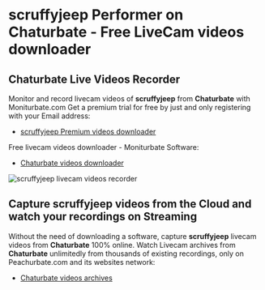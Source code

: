 # scruffyjeep Performer on Chaturbate - Free LiveCam videos downloader

## Chaturbate Live Videos Recorder

Monitor and record livecam videos of **scruffyjeep** from **Chaturbate** with Moniturbate.com
Get a premium trial for free by just and only registering with your Email address:
* [scruffyjeep Premium videos downloader](https://moniturbate.com/request-demo-licence-key.html)

Free livecam videos downloader - Moniturbate Software:
* [Chaturbate videos downloader](https://moniturbate.com/moniturbate-download-software.html)

![scruffyjeep livecam videos recorder](https://peachurnet.com/templates/moniturbate-software.png)


## Capture scruffyjeep videos from the Cloud and watch your recordings on Streaming

Without the need of downloading a software, capture **scruffyjeep** livecam videos from **Chaturbate** 100% online.
Watch Livecam archives from **Chaturbate** unlimitedly from thousands of existing recordings, only on Peachurbate.com and its websites network:
* [Chaturbate videos archives](https://peachurnet.com/)
